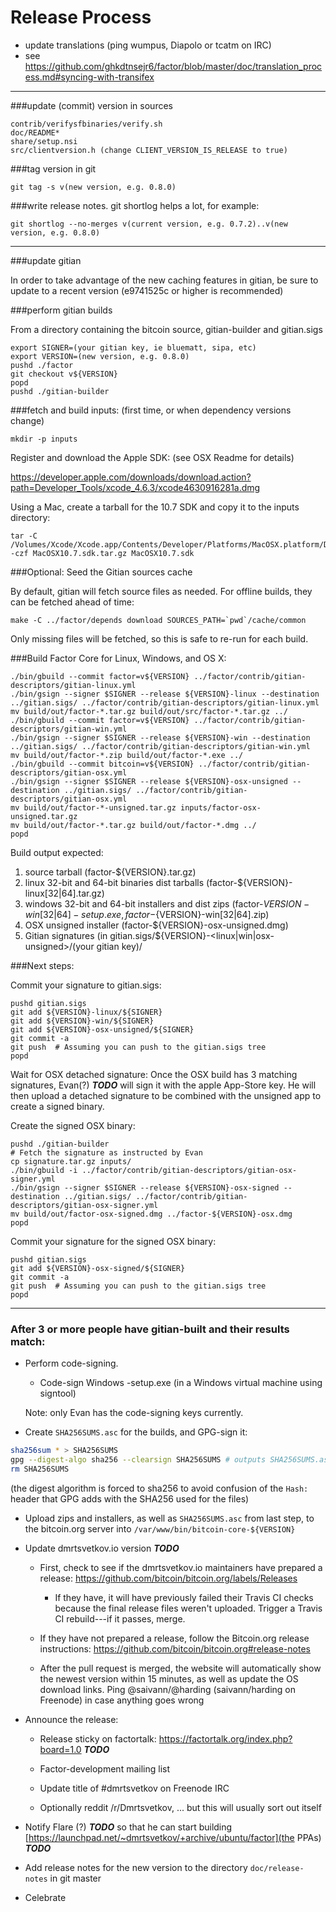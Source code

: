Release Process
====================

* update translations (ping wumpus, Diapolo or tcatm on IRC)
* see https://github.com/ghkdtnsejr6/factor/blob/master/doc/translation_process.md#syncing-with-transifex

* * *

###update (commit) version in sources

	contrib/verifysfbinaries/verify.sh
	doc/README*
	share/setup.nsi
	src/clientversion.h (change CLIENT_VERSION_IS_RELEASE to true)

###tag version in git

	git tag -s v(new version, e.g. 0.8.0)

###write release notes. git shortlog helps a lot, for example:

	git shortlog --no-merges v(current version, e.g. 0.7.2)..v(new version, e.g. 0.8.0)

* * *

###update gitian

 In order to take advantage of the new caching features in gitian, be sure to update to a recent version (e9741525c or higher is recommended)

###perform gitian builds

 From a directory containing the bitcoin source, gitian-builder and gitian.sigs

	export SIGNER=(your gitian key, ie bluematt, sipa, etc)
	export VERSION=(new version, e.g. 0.8.0)
	pushd ./factor
	git checkout v${VERSION}
	popd
	pushd ./gitian-builder

###fetch and build inputs: (first time, or when dependency versions change)
 
	mkdir -p inputs

 Register and download the Apple SDK: (see OSX Readme for details)
 
 https://developer.apple.com/downloads/download.action?path=Developer_Tools/xcode_4.6.3/xcode4630916281a.dmg
 
 Using a Mac, create a tarball for the 10.7 SDK and copy it to the inputs directory:
 
	tar -C /Volumes/Xcode/Xcode.app/Contents/Developer/Platforms/MacOSX.platform/Developer/SDKs/ -czf MacOSX10.7.sdk.tar.gz MacOSX10.7.sdk

###Optional: Seed the Gitian sources cache

  By default, gitian will fetch source files as needed. For offline builds, they can be fetched ahead of time:

	make -C ../factor/depends download SOURCES_PATH=`pwd`/cache/common

  Only missing files will be fetched, so this is safe to re-run for each build.

###Build Factor Core for Linux, Windows, and OS X:

	./bin/gbuild --commit factor=v${VERSION} ../factor/contrib/gitian-descriptors/gitian-linux.yml
	./bin/gsign --signer $SIGNER --release ${VERSION}-linux --destination ../gitian.sigs/ ../factor/contrib/gitian-descriptors/gitian-linux.yml
	mv build/out/factor-*.tar.gz build/out/src/factor-*.tar.gz ../
	./bin/gbuild --commit factor=v${VERSION} ../factor/contrib/gitian-descriptors/gitian-win.yml
	./bin/gsign --signer $SIGNER --release ${VERSION}-win --destination ../gitian.sigs/ ../factor/contrib/gitian-descriptors/gitian-win.yml
	mv build/out/factor-*.zip build/out/factor-*.exe ../
	./bin/gbuild --commit bitcoin=v${VERSION} ../factor/contrib/gitian-descriptors/gitian-osx.yml
	./bin/gsign --signer $SIGNER --release ${VERSION}-osx-unsigned --destination ../gitian.sigs/ ../factor/contrib/gitian-descriptors/gitian-osx.yml
	mv build/out/factor-*-unsigned.tar.gz inputs/factor-osx-unsigned.tar.gz
	mv build/out/factor-*.tar.gz build/out/factor-*.dmg ../
	popd
  Build output expected:

  1. source tarball (factor-${VERSION}.tar.gz)
  2. linux 32-bit and 64-bit binaries dist tarballs (factor-${VERSION}-linux[32|64].tar.gz)
  3. windows 32-bit and 64-bit installers and dist zips (factor-${VERSION}-win[32|64]-setup.exe, factor-${VERSION}-win[32|64].zip)
  4. OSX unsigned installer (factor-${VERSION}-osx-unsigned.dmg)
  5. Gitian signatures (in gitian.sigs/${VERSION}-<linux|win|osx-unsigned>/(your gitian key)/

###Next steps:

Commit your signature to gitian.sigs:

	pushd gitian.sigs
	git add ${VERSION}-linux/${SIGNER}
	git add ${VERSION}-win/${SIGNER}
	git add ${VERSION}-osx-unsigned/${SIGNER}
	git commit -a
	git push  # Assuming you can push to the gitian.sigs tree
	popd

  Wait for OSX detached signature:
	Once the OSX build has 3 matching signatures, Evan(?) ***TODO*** will sign it with the apple App-Store key.
	He will then upload a detached signature to be combined with the unsigned app to create a signed binary.

  Create the signed OSX binary:

	pushd ./gitian-builder
	# Fetch the signature as instructed by Evan
	cp signature.tar.gz inputs/
	./bin/gbuild -i ../factor/contrib/gitian-descriptors/gitian-osx-signer.yml
	./bin/gsign --signer $SIGNER --release ${VERSION}-osx-signed --destination ../gitian.sigs/ ../factor/contrib/gitian-descriptors/gitian-osx-signer.yml
	mv build/out/factor-osx-signed.dmg ../factor-${VERSION}-osx.dmg
	popd

Commit your signature for the signed OSX binary:

	pushd gitian.sigs
	git add ${VERSION}-osx-signed/${SIGNER}
	git commit -a
	git push  # Assuming you can push to the gitian.sigs tree
	popd

-------------------------------------------------------------------------

### After 3 or more people have gitian-built and their results match:

- Perform code-signing.

    - Code-sign Windows -setup.exe (in a Windows virtual machine using signtool)

  Note: only Evan has the code-signing keys currently.

- Create `SHA256SUMS.asc` for the builds, and GPG-sign it:
```bash
sha256sum * > SHA256SUMS
gpg --digest-algo sha256 --clearsign SHA256SUMS # outputs SHA256SUMS.asc
rm SHA256SUMS
```
(the digest algorithm is forced to sha256 to avoid confusion of the `Hash:` header that GPG adds with the SHA256 used for the files)

- Upload zips and installers, as well as `SHA256SUMS.asc` from last step, to the bitcoin.org server
  into `/var/www/bin/bitcoin-core-${VERSION}`

- Update dmrtsvetkov.io version ***TODO***

  - First, check to see if the dmrtsvetkov.io maintainers have prepared a
    release: https://github.com/bitcoin/bitcoin.org/labels/Releases

      - If they have, it will have previously failed their Travis CI
        checks because the final release files weren't uploaded.
        Trigger a Travis CI rebuild---if it passes, merge.

  - If they have not prepared a release, follow the Bitcoin.org release
    instructions: https://github.com/bitcoin/bitcoin.org#release-notes

  - After the pull request is merged, the website will automatically show the newest version within 15 minutes, as well
    as update the OS download links. Ping @saivann/@harding (saivann/harding on Freenode) in case anything goes wrong

- Announce the release:

  - Release sticky on factortalk: https://factortalk.org/index.php?board=1.0 ***TODO***

  - Factor-development mailing list

  - Update title of #dmrtsvetkov on Freenode IRC

  - Optionally reddit /r/Dmrtsvetkov, ... but this will usually sort out itself

- Notify Flare (?) ***TODO*** so that he can start building [https://launchpad.net/~dmrtsvetkov/+archive/ubuntu/factor](the PPAs) ***TODO***

- Add release notes for the new version to the directory `doc/release-notes` in git master

- Celebrate
